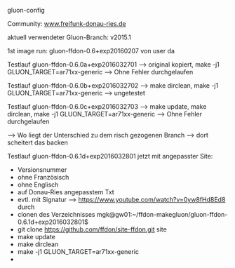 gluon-config

 Community: www.freifunk-donau-ries.de
 
 aktuell verwendeter Gluon-Branch: v2015.1

 1st image run: gluon-ffdon-0.6+exp20160207 von user da

Testlauf gluon-ffdon-0.6.0a+exp2016032701 --> original kopiert, make -j1 GLUON_TARGET=ar71xx-generic
--> Ohne Fehler durchgelaufen

Testlauf gluon-ffdon-0.6.0b+exp2016032702 --> make dirclean, make -j1 GLUON_TARGET=ar71xx-generic
--> ungetestet

Testlauf gluon-ffdon-0.6.0c+exp2016032703 --> make update, make dirclean, make -j1 GLUON_TARGET=ar71xx-generic
--> Ohne Fehler durchgelaufen

--> Wo liegt der Unterschied zu dem risch gezogenen Branch
--> dort scheitert das backen


Testlauf gluon-ffdon-0.6.1d+exp2016032801
jetzt mit angepasster Site:
- Versionsnummer
- ohne Französisch
- ohne Englisch
- auf Donau-Ries angepasstem Txt
- evtl. mit Signatur --> https://www.youtube.com/watch?v=0yw8fHd8Ed8
durch
- clonen des Verzeichnisses mgk@gw01:~/ffdon-makegluon/gluon-ffdon-0.6.1d+exp2016032801$
- git clone https://github.com/ffdon/site-ffdon.git site
- make update
- make dirclean
- make -j1 GLUON_TARGET=ar71xx-generic
- 
